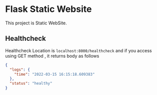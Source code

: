 # Flask Static Website
This project is Static WebSite.

## Healthcheck
Healthcheck Location is `localhost:8000/healthcheck` and if you access using GET method , it returns body as follows
``` json
{
  "logs": {
    "time": "2022-03-15 16:15:18.609383"
  },
  "status": "healthy"
}
```